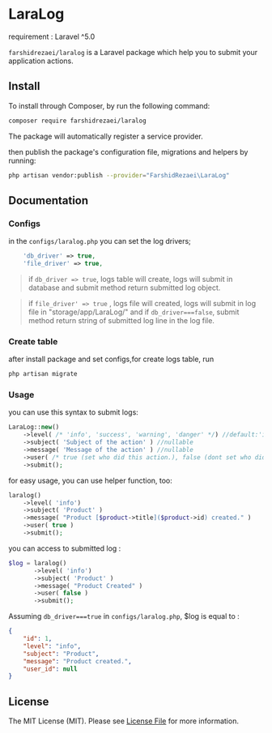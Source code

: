# LaraLog
requirement : Laravel ^5.0  

`farshidrezaei/laralog` is a Laravel package which help you to submit your application actions.


## Install

To install through Composer, by run the following command:

``` bash
composer require farshidrezaei/laralog
```

The package will automatically register a service provider.

then publish the package's configuration file, migrations and helpers by running:

``` bash
php artisan vendor:publish --provider="FarshidRezaei\LaraLog"
```

## Documentation

### Configs
in the `configs/laralog.php` you can set the log drivers;

```php
    'db_driver' => true,
    'file_driver' => true,
```
>if `db_driver => true`, logs table will create, logs will submit in database and submit method return submitted log object.
     
>if `file_driver' => true` , logs file will created, logs will submit in log file in "storage/app/LaraLog/" and if `db_driver===false`, submit method return string of submitted log line in the log file.

### Create table
after install package and set configs,for create logs table, run 

```bash
php artisan migrate
```
 
### Usage
 you can use this syntax to submit logs:

```php
LaraLog::new()
    ->level( /* 'info', 'success', 'warning', 'danger' */) //default:'info'
    ->subject( 'Subject of the action' ) //nullable
    ->message( 'Message of the action' ) //nullable
    ->user( /* true (set who did this action.), false (dont set who did this action) */ ) //default:false
    ->submit();
```

for easy usage, you can use helper function, too:

```php
laralog()
    ->level( 'info')
    ->subject( 'Product' )
    ->message( "Product [$product->title]($product->id) created." )
    ->user( true )
    ->submit();
```

you can access to submitted log :
```php
$log = laralog()
       ->level( 'info')
       ->subject( 'Product' )
       ->message( "Product Created" )
       ->user( false )
       ->submit();
```
Assuming `db_driver===true` in `configs/laralog.php`, $log is equal to :

```json
{
    "id": 1,
    "level": "info",
    "subject": "Product",
    "message": "Product created.",
    "user_id": null
}
```

## License

The MIT License (MIT). Please see [License File](LICENSE.md) for more information.
